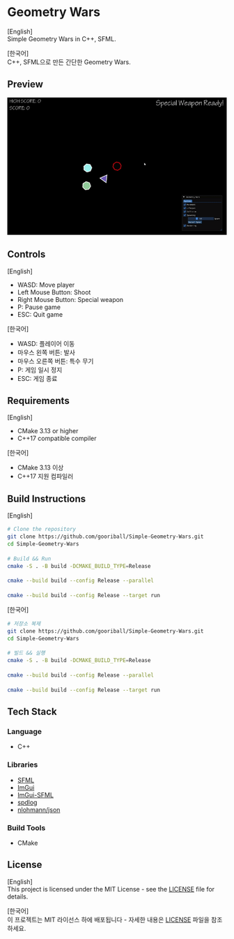 # Geometry Wars

[English]  
Simple Geometry Wars in C++, SFML.

[한국어]  
C++, SFML으로 만든 간단한 Geometry Wars.

## Preview

![Gameplay Preview](preview.gif)

## Controls

[English]
- WASD: Move player
- Left Mouse Button: Shoot
- Right Mouse Button: Special weapon
- P: Pause game
- ESC: Quit game

[한국어]
- WASD: 플레이어 이동
- 마우스 왼쪽 버튼: 발사
- 마우스 오른쪽 버튼: 특수 무기
- P: 게임 일시 정지
- ESC: 게임 종료

## Requirements

[English]
- CMake 3.13 or higher
- C++17 compatible compiler

[한국어]
- CMake 3.13 이상
- C++17 지원 컴파일러

## Build Instructions

[English]
```bash
# Clone the repository
git clone https://github.com/gooriball/Simple-Geometry-Wars.git
cd Simple-Geometry-Wars

# Build && Run
cmake -S . -B build -DCMAKE_BUILD_TYPE=Release

cmake --build build --config Release --parallel

cmake --build build --config Release --target run
```

[한국어]
```bash
# 저장소 복제
git clone https://github.com/gooriball/Simple-Geometry-Wars.git
cd Simple-Geometry-Wars

# 빌드 && 실행
cmake -S . -B build -DCMAKE_BUILD_TYPE=Release

cmake --build build --config Release --parallel

cmake --build build --config Release --target run
```

## Tech Stack

### Language
- C++

### Libraries
- [SFML](https://github.com/SFML/SFML)
- [ImGui](https://github.com/ocornut/imgui)
- [ImGui-SFML](https://github.com/SFML/imgui-sfml) 
- [spdlog](https://github.com/gabime/spdlog)
- [nlohmann/json](https://github.com/nlohmann/json)

### Build Tools
- CMake

## License

[English]  
This project is licensed under the MIT License - see the [LICENSE](LICENSE.md) file for details.

[한국어]  
이 프로젝트는 MIT 라이선스 하에 배포됩니다 - 자세한 내용은 [LICENSE](LICENSE.md) 파일을 참조하세요.
